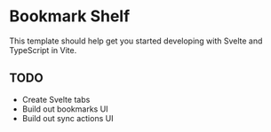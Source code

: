 # Bookmark Shelf

This template should help get you started developing with Svelte and TypeScript in Vite.

## TODO

- Create Svelte tabs
- Build out bookmarks UI
- Build out sync actions UI
